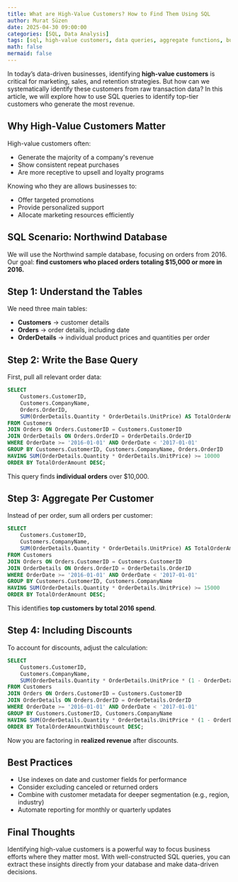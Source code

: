 ```yaml
---
title: What are High-Value Customers? How to Find Them Using SQL
author: Murat Süzen
date: 2025-04-30 09:00:00
categories: [SQL, Data Analysis]
tags: [sql, high-value customers, data queries, aggregate functions, business insights]
math: false
mermaid: false
---
```



In today’s data-driven businesses, identifying **high-value customers** is critical for marketing, sales, and retention strategies. But how can we systematically identify these customers from raw transaction data? In this article, we will explore how to use SQL queries to identify top-tier customers who generate the most revenue.

## Why High-Value Customers Matter

High-value customers often:
- Generate the majority of a company's revenue
- Show consistent repeat purchases
- Are more receptive to upsell and loyalty programs

Knowing who they are allows businesses to:
- Offer targeted promotions
- Provide personalized support
- Allocate marketing resources efficiently

## SQL Scenario: Northwind Database

We will use the Northwind sample database, focusing on orders from 2016. Our goal: **find customers who placed orders totaling $15,000 or more in 2016.**

## Step 1: Understand the Tables

We need three main tables:
- **Customers** → customer details
- **Orders** → order details, including date
- **OrderDetails** → individual product prices and quantities per order

## Step 2: Write the Base Query

First, pull all relevant order data:

```sql
SELECT
    Customers.CustomerID,
    Customers.CompanyName,
    Orders.OrderID,
    SUM(OrderDetails.Quantity * OrderDetails.UnitPrice) AS TotalOrderAmount
FROM Customers
JOIN Orders ON Orders.CustomerID = Customers.CustomerID
JOIN OrderDetails ON Orders.OrderID = OrderDetails.OrderID
WHERE OrderDate >= '2016-01-01' AND OrderDate < '2017-01-01'
GROUP BY Customers.CustomerID, Customers.CompanyName, Orders.OrderID
HAVING SUM(OrderDetails.Quantity * OrderDetails.UnitPrice) >= 10000
ORDER BY TotalOrderAmount DESC;
```

This query finds **individual orders** over $10,000.

## Step 3: Aggregate Per Customer

Instead of per order, sum all orders per customer:

```sql
SELECT
    Customers.CustomerID,
    Customers.CompanyName,
    SUM(OrderDetails.Quantity * OrderDetails.UnitPrice) AS TotalOrderAmount
FROM Customers
JOIN Orders ON Orders.CustomerID = Customers.CustomerID
JOIN OrderDetails ON Orders.OrderID = OrderDetails.OrderID
WHERE OrderDate >= '2016-01-01' AND OrderDate < '2017-01-01'
GROUP BY Customers.CustomerID, Customers.CompanyName
HAVING SUM(OrderDetails.Quantity * OrderDetails.UnitPrice) >= 15000
ORDER BY TotalOrderAmount DESC;
```

This identifies **top customers by total 2016 spend**.

## Step 4: Including Discounts

To account for discounts, adjust the calculation:

```sql
SELECT
    Customers.CustomerID,
    Customers.CompanyName,
    SUM(OrderDetails.Quantity * OrderDetails.UnitPrice * (1 - OrderDetails.Discount)) AS TotalOrderAmountWithDiscount
FROM Customers
JOIN Orders ON Orders.CustomerID = Customers.CustomerID
JOIN OrderDetails ON Orders.OrderID = OrderDetails.OrderID
WHERE OrderDate >= '2016-01-01' AND OrderDate < '2017-01-01'
GROUP BY Customers.CustomerID, Customers.CompanyName
HAVING SUM(OrderDetails.Quantity * OrderDetails.UnitPrice * (1 - OrderDetails.Discount)) >= 15000
ORDER BY TotalOrderAmountWithDiscount DESC;
```

Now you are factoring in **realized revenue** after discounts.

## Best Practices

- Use indexes on date and customer fields for performance
- Consider excluding canceled or returned orders
- Combine with customer metadata for deeper segmentation (e.g., region, industry)
- Automate reporting for monthly or quarterly updates

## Final Thoughts

Identifying high-value customers is a powerful way to focus business efforts where they matter most. With well-constructed SQL queries, you can extract these insights directly from your database and make data-driven decisions.